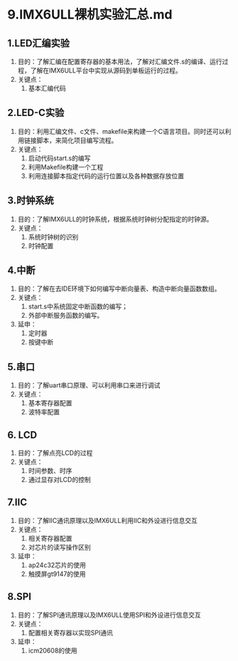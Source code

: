 # 9.IMX6ULL裸机实验汇总.md
## 1.LED汇编实验
1. 目的：了解汇编在配置寄存器的基本用法，了解对汇编文件.s的编译、运行过程，了解在IMX6ULL平台中实现从源码到单板运行的过程。
2. 关键点：
   1. 基本汇编代码

## 2.LED-C实验
1. 目的：利用汇编文件、c文件、makefile来构建一个C语言项目。同时还可以利用链接脚本，来简化项目编写流程。
2. 关键点：
   1. 启动代码start.s的编写
   2. 利用Makefile构建一个工程
   3. 利用连接脚本指定代码的运行位置以及各种数据存放位置
   
## 3.时钟系统
1. 目的：了解IMX6ULL的时钟系统，根据系统时钟树分配指定的时钟源。
2. 关键点：
   1. 系统时钟树的识别
   2. 时钟配置

## 4.中断
1. 目的：了解在去IDE环境下如何编写中断向量表、构造中断向量函数数组。
2. 关键点：
   1. start.s中系统固定中断函数的编写；
   2. 外部中断服务函数的编写。
3. 延申：
   1. 定时器
   2. 按键中断

## 5.串口
1. 目的：了解uart串口原理、可以利用串口来进行调试
2. 关键点：
   1. 基本寄存器配置
   2. 波特率配置

## 6. LCD
1. 目的：了解点亮LCD的过程
2. 关键点：
   1. 时间参数、时序
   2. 通过显存对LCD的控制

## 7.IIC
1. 目的：了解IIC通讯原理以及IMX6ULL利用IIC和外设进行信息交互
2. 关键点：
   1. 相关寄存器配置
   2. 对芯片的读写操作区别
3. 延申：  
   1. ap24c32芯片的使用
   2. 触摸屏gt9147的使用

## 8.SPI
1. 目的：了解SPI通讯原理以及IMX6ULL使用SPI和外设进行信息交互
2. 关键点：
   1. 配置相关寄存器以实现SPI通讯
3. 延申：
   1. icm20608的使用